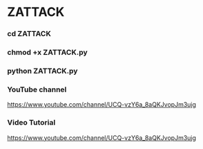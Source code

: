 # ZATTACK

### cd ZATTACK

### chmod +x ZATTACK.py

### python ZATTACK.py


### YouTube channel

https://www.youtube.com/channel/UCQ-vzY6a_8aQKJvopJm3ujg

### Video Tutorial

https://www.youtube.com/channel/UCQ-vzY6a_8aQKJvopJm3ujg

